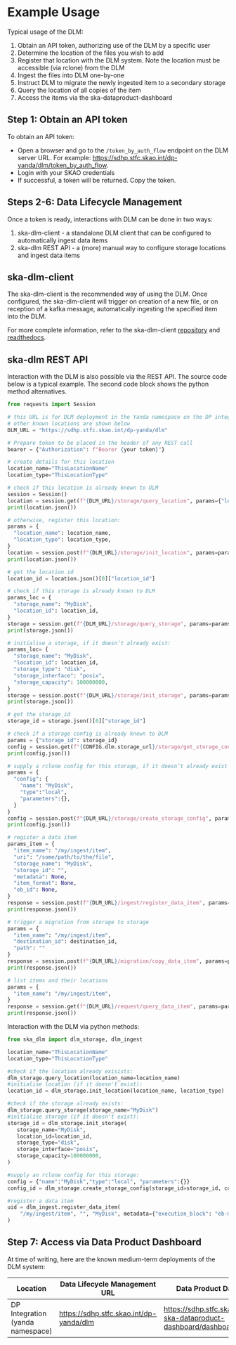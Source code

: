 
# Example Usage

Typical usage of the DLM:

1. Obtain an API token, authorizing use of the DLM by a specific user
2. Determine the location of the files you wish to add
3. Register that location with the DLM system. Note the location must be accessible (via rclone) from the DLM
4. Ingest the files into DLM one-by-one
5. Instruct DLM to migrate the newly ingested item to a secondary storage
6. Query the location of all copies of the item
7. Access the items via the ska-dataproduct-dashboard

## Step 1: Obtain an API token

To obtain an API token:

* Open a browser and go to the `/token_by_auth_flow` endpoint on the DLM server URL. For example: https://sdhp.stfc.skao.int/dp-yanda/dlm/token_by_auth_flow.
* Login with your SKAO credentials
* If successful, a token will be returned. Copy the token.

## Steps 2-6: Data Lifecycle Management

Once a token is ready, interactions with DLM can be done in two ways:

1. ska-dlm-client - a standalone DLM client that can be configured to automatically ingest data items
2. ska-dlm REST API - a (more) manual way to configure storage locations and ingest data items

## ska-dlm-client

The ska-dlm-client is the recommended way of using the DLM. Once configured, the ska-dlm-client will trigger on creation of a new file, or on reception of a kafka message, automatically ingesting the specified item into the DLM.

For more complete information, refer to the ska-dlm-client [repository](https://gitlab.com/ska-telescope/ska-dlm-client/) and [readthedocs](https://ska-telescope-ska-dlm-client.readthedocs.io/en/latest/).

## ska-dlm REST API

Interaction with the DLM is also possible via the REST API. The source code below is a typical example. The second code block shows the python method alternatives.

```python
from requests import Session

# this URL is for DLM deployment in the Yanda namespace on the DP integration cluster
# other known locations are shown below
DLM_URL = "https://sdhp.stfc.skao.int/dp-yanda/dlm"

# Prepare token to be placed in the header of any REST call
bearer = {"Authorization": f"Bearer {your token}"}

# create details for this location
location_name="ThisLocationName"
location_type="ThisLocationType"

# check if this location is already known to DLM
session = Session()
location = session.get(f"{DLM_URL}/storage/query_location", params={"location_name": location_name}, headers=bearer, timeout=60)
print(location.json())

# otherwise, register this location:
params = {
  "location_name": location_name,
  "location_type": location_type,
}
location = session.post(f"{DLM_URL}/storage/init_location", params=params, headers=bearer, timeout=60)
print(location.json())

# get the location id
location_id = location.json()[0]["location_id"]

# check if this storage is already known to DLM
params_loc = {
  "storage_name": "MyDisk",
  "location_id": location_id,
}
storage = session.get(f"{DLM_URL}/storage/query_storage", params=params_loc, timeout=60)
print(storage.json())

# initialise a storage, if it doesn’t already exist:
params_loc= {
  "storage_name": "MyDisk",
  "location_id": location_id,
  "storage_type": "disk",
  "storage_interface": "posix",
  "storage_capacity": 100000000,
}
storage = session.post(f"{DLM_URL}/storage/init_storage", params=params_loc, headers=bearer, timeout=60)
print(storage.json())

# get the storage_id
storage_id = storage.json()[0]["storage_id"]

# check if a storage config is already known to DLM
params = {"storage_id": storage_id}
config = session.get(f"{CONFIG.dlm.storage_url}/storage/get_storage_config", params=params, timeout=60)
print(config.json())

# supply a rclone config for this storage, if it doesn’t already exist
params = {
  "config": {
    "name": "MyDisk",
    "type":"local",
    "parameters":{},
  }
}
config = session.post(f"{DLM_URL}/storage/create_storage_config", params=params, headers=bearer, timeout=60)
print(config.json())

# register a data item
params_item = {
  "item_name": "/my/ingest/item",
  "uri": "/some/path/to/the/file",
  "storage_name": "MyDisk",
  "storage_id": "",
  "metadata": None,
  "item_format": None,
  "eb_id": None,
}
response = session.post(f"{DLM_URL}/ingest/register_data_item", params=params_item, headers=bearer, timeout=60)
print(response.json())

# trigger a migration from storage to storage
params = {
  "item_name": "/my/ingest/item",
  "destination_id": destination_id,
  "path": ""
}
response = session.post(f"{DLM_URL}/migration/copy_data_item", params=params, timeout=60)
print(response.json())

# list items and their locations
params = {
  "item_name": "/my/ingest/item",
}
response = session.get(f"{DLM_URL}/request/query_data_item", params=params, timeout=60)
print(response.json())

```

Interaction with the DLM via python methods:

```python
from ska_dlm import dlm_storage, dlm_ingest

location_name="ThisLocationName"
location_type="ThisLocationType"

#check if the location already exisists:
dlm_storage.query_location(location_name=location_name)
#initialise location (if it doesn't exist):
location_id = dlm_storage.init_location(location_name, location_type)

#check if the storage already exists:
dlm_storage.query_storage(storage_name="MyDisk")
#initialise storage (if it doesn't exist):
storage_id = dlm_storage.init_storage(
   storage_name="MyDisk",
   location_id=location_id,
   storage_type="disk",
   storage_interface="posix",
   storage_capacity=100000000,
)

#supply an rclone config for this storage:
config = {"name":"MyDisk","type":"local", "parameters":{}}
config_id = dlm_storage.create_storage_config(storage_id=storage_id, config=config)

#register a data item
uid = dlm_ingest.register_data_item(
    "/my/ingest/item", "", "MyDisk", metadata={"execution_block": "eb-m001-20191031-12345"}
)
```


## Step 7: Access via Data Product Dashboard

At time of writing, here are the known medium-term deployments of the DLM system:

| Location                         | Data Lifecycle Management URL           | Data Product Dashboard URL                                                  |
| -------------------------------- | --------------------------------------- | --------------------------------------------------------------------------- |
| DP Integration (yanda namespace) | https://sdhp.stfc.skao.int/dp-yanda/dlm | https://sdhp.stfc.skao.int/integration-ska-dataproduct-dashboard/dashboard/ |
